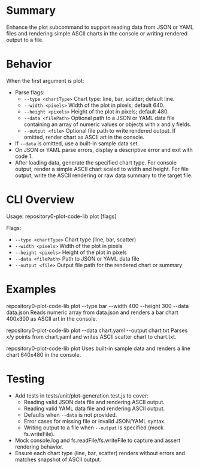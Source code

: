 # Summary
Enhance the plot subcommand to support reading data from JSON or YAML files and rendering simple ASCII charts in the console or writing rendered output to a file.

# Behavior

When the first argument is plot:
- Parse flags:
  - `--type <chartType>` Chart type: line, bar, scatter; default line.
  - `--width <pixels>` Width of the plot in pixels; default 640.
  - `--height <pixels>` Height of the plot in pixels; default 480.
  - `--data <filePath>` Optional path to a JSON or YAML data file containing an array of numeric values or objects with x and y fields.
  - `--output <file>` Optional file path to write rendered output. If omitted, render chart as ASCII art in the console.
- If `--data` is omitted, use a built-in sample data set.
- On JSON or YAML parse errors, display a descriptive error and exit with code 1.
- After loading data, generate the specified chart type. For console output, render a simple ASCII chart scaled to width and height. For file output, write the ASCII rendering or raw data summary to the target file.

# CLI Overview
Usage: repository0-plot-code-lib plot [flags]

Flags:
- `--type <chartType>` Chart type (line, bar, scatter)
- `--width <pixels>` Width of the plot in pixels
- `--height <pixels>` Height of the plot in pixels
- `--data <filePath>` Path to JSON or YAML data file
- `--output <file>` Output file path for the rendered chart or summary

# Examples

repository0-plot-code-lib plot --type bar --width 400 --height 300 --data data.json
Reads numeric array from data.json and renders a bar chart 400x300 as ASCII art in the console.

repository0-plot-code-lib plot --data chart.yaml --output chart.txt
Parses x/y points from chart.yaml and writes ASCII scatter chart to chart.txt.

repository0-plot-code-lib plot
Uses built-in sample data and renders a line chart 640x480 in the console.

# Testing

- Add tests in tests/unit/plot-generation.test.js to cover:
  - Reading valid JSON data file and rendering ASCII output.
  - Reading valid YAML data file and rendering ASCII output.
  - Defaults when `--data` is not provided.
  - Error cases for missing file or invalid JSON/YAML syntax.
  - Writing output to a file when `--output` is specified (mock fs.writeFile).
- Mock console.log and fs.readFile/fs.writeFile to capture and assert rendering behavior.
- Ensure each chart type (line, bar, scatter) renders without errors and matches snapshot of ASCII output.